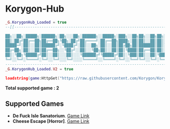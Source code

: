# Korygon-Hub

```lua
_G.KorygonHub_Loaded = true
--[[------------------------------------------------------------------------------------

██╗░░██╗░█████╗░██████╗░██╗░░░██╗░██████╗░░█████╗░███╗░░██╗██╗░░██╗██╗░░░██╗██████╗░
██║░██╔╝██╔══██╗██╔══██╗╚██╗░██╔╝██╔════╝░██╔══██╗████╗░██║██║░░██║██║░░░██║██╔══██╗
█████═╝░██║░░██║██████╔╝░╚████╔╝░██║░░██╗░██║░░██║██╔██╗██║███████║██║░░░██║██████╦╝
██╔═██╗░██║░░██║██╔══██╗░░╚██╔╝░░██║░░╚██╗██║░░██║██║╚████║██╔══██║██║░░░██║██╔══██╗
██║░╚██╗╚█████╔╝██║░░██║░░░██║░░░╚██████╔╝╚█████╔╝██║░╚███║██║░░██║╚██████╔╝██████╦╝
╚═╝░░╚═╝░╚════╝░╚═╝░░╚═╝░░░╚═╝░░░░╚═════╝░░╚════╝░╚═╝░░╚══╝╚═╝░░╚═╝░╚═════╝░╚═════╝░
--------------------------------------------------------------------------------------]]
_G.KorygonHub_Loaded.V2 = true

loadstring(game:HttpGet("https://raw.githubusercontent.com/Korygon/Korygon-Hub/main/source.lua", true))()
```

**Total supported game : 2**

## Supported Games

- **De Fuck Isle Sanatorium**. [Game Link](https://www.roblox.com/games/3522803956/NURSEAPP-De-Pride-Isle-Sanatorium-LGBTQ "Roblox Game's")
- **Cheese Escape [Horror]**. [Game Link](https://www.roblox.com/games/5777099015/Cheese-Escape-Horror "Roblox Game's")
